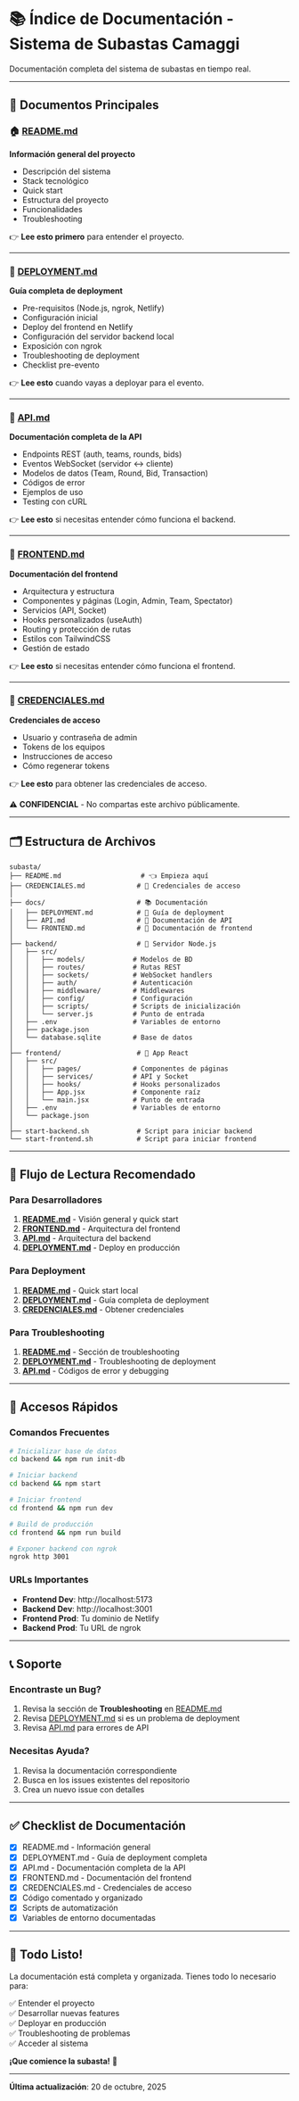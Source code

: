 # 📚 Índice de Documentación - Sistema de Subastas Camaggi

Documentación completa del sistema de subastas en tiempo real.

---

## 📄 Documentos Principales

### 🏠 [README.md](../README.md)
**Información general del proyecto**
- Descripción del sistema
- Stack tecnológico
- Quick start
- Estructura del proyecto
- Funcionalidades
- Troubleshooting

👉 **Lee esto primero** para entender el proyecto.

---

### 🚀 [DEPLOYMENT.md](./DEPLOYMENT.md)
**Guía completa de deployment**
- Pre-requisitos (Node.js, ngrok, Netlify)
- Configuración inicial
- Deploy del frontend en Netlify
- Configuración del servidor backend local
- Exposición con ngrok
- Troubleshooting de deployment
- Checklist pre-evento

👉 **Lee esto** cuando vayas a deployar para el evento.

---

### 📡 [API.md](./API.md)
**Documentación completa de la API**
- Endpoints REST (auth, teams, rounds, bids)
- Eventos WebSocket (servidor ↔ cliente)
- Modelos de datos (Team, Round, Bid, Transaction)
- Códigos de error
- Ejemplos de uso
- Testing con cURL

👉 **Lee esto** si necesitas entender cómo funciona el backend.

---

### 🎨 [FRONTEND.md](./FRONTEND.md)
**Documentación del frontend**
- Arquitectura y estructura
- Componentes y páginas (Login, Admin, Team, Spectator)
- Servicios (API, Socket)
- Hooks personalizados (useAuth)
- Routing y protección de rutas
- Estilos con TailwindCSS
- Gestión de estado

👉 **Lee esto** si necesitas entender cómo funciona el frontend.

---

### 🔑 [CREDENCIALES.md](../CREDENCIALES.md)
**Credenciales de acceso**
- Usuario y contraseña de admin
- Tokens de los equipos
- Instrucciones de acceso
- Cómo regenerar tokens

👉 **Lee esto** para obtener las credenciales de acceso.

⚠️ **CONFIDENCIAL** - No compartas este archivo públicamente.

---

## 🗂️ Estructura de Archivos

```
subasta/
├── README.md                    # 👈 Empieza aquí
├── CREDENCIALES.md             # 🔑 Credenciales de acceso
│
├── docs/                       # 📚 Documentación
│   ├── DEPLOYMENT.md           # 🚀 Guía de deployment
│   ├── API.md                  # 📡 Documentación de API
│   └── FRONTEND.md             # 🎨 Documentación de frontend
│
├── backend/                    # 🔧 Servidor Node.js
│   ├── src/
│   │   ├── models/            # Modelos de BD
│   │   ├── routes/            # Rutas REST
│   │   ├── sockets/           # WebSocket handlers
│   │   ├── auth/              # Autenticación
│   │   ├── middleware/        # Middlewares
│   │   ├── config/            # Configuración
│   │   ├── scripts/           # Scripts de inicialización
│   │   └── server.js          # Punto de entrada
│   ├── .env                   # Variables de entorno
│   ├── package.json
│   └── database.sqlite        # Base de datos
│
├── frontend/                   # 🎨 App React
│   ├── src/
│   │   ├── pages/             # Componentes de páginas
│   │   ├── services/          # API y Socket
│   │   ├── hooks/             # Hooks personalizados
│   │   ├── App.jsx            # Componente raíz
│   │   └── main.jsx           # Punto de entrada
│   ├── .env                   # Variables de entorno
│   └── package.json
│
├── start-backend.sh            # Script para iniciar backend
└── start-frontend.sh           # Script para iniciar frontend
```

---

## 🚦 Flujo de Lectura Recomendado

### Para Desarrolladores

1. **[README.md](../README.md)** - Visión general y quick start
2. **[FRONTEND.md](./FRONTEND.md)** - Arquitectura del frontend
3. **[API.md](./API.md)** - Arquitectura del backend
4. **[DEPLOYMENT.md](./DEPLOYMENT.md)** - Deploy en producción

### Para Deployment

1. **[README.md](../README.md)** - Quick start local
2. **[DEPLOYMENT.md](./DEPLOYMENT.md)** - Guía completa de deployment
3. **[CREDENCIALES.md](../CREDENCIALES.md)** - Obtener credenciales

### Para Troubleshooting

1. **[README.md](../README.md)** - Sección de troubleshooting
2. **[DEPLOYMENT.md](./DEPLOYMENT.md)** - Troubleshooting de deployment
3. **[API.md](./API.md)** - Códigos de error y debugging

---

## 🎯 Accesos Rápidos

### Comandos Frecuentes

```bash
# Inicializar base de datos
cd backend && npm run init-db

# Iniciar backend
cd backend && npm start

# Iniciar frontend
cd frontend && npm run dev

# Build de producción
cd frontend && npm run build

# Exponer backend con ngrok
ngrok http 3001
```

### URLs Importantes

- **Frontend Dev**: http://localhost:5173
- **Backend Dev**: http://localhost:3001
- **Frontend Prod**: Tu dominio de Netlify
- **Backend Prod**: Tu URL de ngrok

---

## 📞 Soporte

### Encontraste un Bug?

1. Revisa la sección de **Troubleshooting** en [README.md](../README.md)
2. Revisa [DEPLOYMENT.md](./DEPLOYMENT.md) si es un problema de deployment
3. Revisa [API.md](./API.md) para errores de API

### Necesitas Ayuda?

1. Revisa la documentación correspondiente
2. Busca en los issues existentes del repositorio
3. Crea un nuevo issue con detalles

---

## ✅ Checklist de Documentación

- [x] README.md - Información general
- [x] DEPLOYMENT.md - Guía de deployment completa
- [x] API.md - Documentación completa de la API
- [x] FRONTEND.md - Documentación del frontend
- [x] CREDENCIALES.md - Credenciales de acceso
- [x] Código comentado y organizado
- [x] Scripts de automatización
- [x] Variables de entorno documentadas

---

## 🎉 Todo Listo!

La documentación está completa y organizada. Tienes todo lo necesario para:

✅ Entender el proyecto  
✅ Desarrollar nuevas features  
✅ Deployar en producción  
✅ Troubleshooting de problemas  
✅ Acceder al sistema  

**¡Que comience la subasta!** 🎊

---

**Última actualización**: 20 de octubre, 2025
